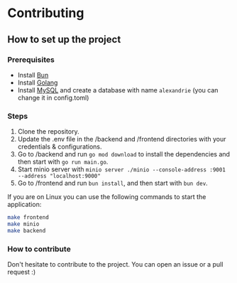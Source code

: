 # Contributing

## How to set up the project

### Prerequisites

- Install [Bun](https://bun.sh/)
- Install [Golang](https://go.dev/)
- Install [MySQL](https://www.mysql.com/) and create a database with name `alexandrie` (you can change it in config.toml)

### Steps

1. Clone the repository.
1. Update the .env file in the /backend and /frontend directories with your credentials & configurations.
1. Go to /backend and run `go mod download` to install the dependencies and then start with `go run main.go`.
1. Start minio server with `minio server ./minio --console-address :9001 --address "localhost:9000"`
1. Go to /frontend and run `bun install`, and then start with `bun dev`.

If you are on Linux you can use the following commands to start the application:

```bash
make frontend
make minio
make backend
```

### How to contribute

Don't hesitate to contribute to the project. You can open an issue or a pull request :)
